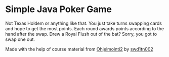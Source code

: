# Simple Java Poker Game

Not Texas Holdem or anything like that.
You just take turns swapping cards and hope to get the most points.
Each round awards points according to the hand after the swap.
Drew a Royal Flush out of the bat? Sorry, you got to swap one out.

Made with the help of course material from [Ohjelmointi2](https://ohjelmointi2.github.io) by [swd1tn002](https://github.com/swd1tn002)
